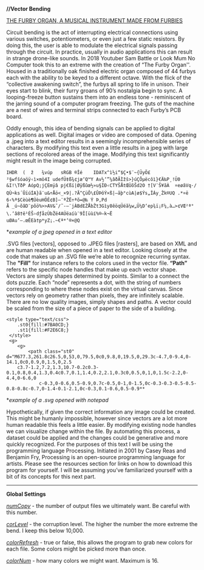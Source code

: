 **//Vector Bending**

[THE FURBY ORGAN, A MUSICAL INSTRUMENT MADE FROM FURBIES](https://www.youtube.com/watch?v=GYLBjScgb7o)

Circuit bending is the act of interrupting electrical connections using various switches, potentiometers, or even just a few static resistors. By doing this, the user is able to modulate the electrical signals passing through the circuit. In practice, usually in audio applications this can result in strange drone-like sounds. In 2018 Youtuber Sam Battle or Look Mum No Computer took this to an extreme with the creation of “The Furby Organ''. Housed in a traditionally oak finished electric organ composed of 44 furbys each with the ability to be keyed to a different octave. With the flick of the “collective awakening switch”, the furbys all spring to life in unison. Their eyes start to blink, their furry groans of 90’s nostalgia begin to sync. A looping-freeze button sustains them into an endless tone - reminiscent of the jarring sound of a computer program freezing. The guts of the machine are a nest of wires and terminal strips connected to each Furby’s PCB board.

Oddly enough, this idea of bending signals can be applied to digital applications as well. Digital images or video are composed of data. Opening a .jpeg into a text editor results in a seemingly incomprehensible series of characters. By modifying this text even a little results in a jpeg with large sections of recolored areas of the image. Modifying this text significantly might result in the image being corrupted.

```
IHDR  (  ž   ¾vúp   sRGB ®Îé    IDATx^ì½i“$Ç•$¨~{ÜyÖ£  	²§wfšóaöÿ‹ì×mö4I udefÜ‡ß¾¢jæ‘Q™Y Av½‘”¼âðÃÌžš>}úÇÔµëcôì}€Ä‰P¸!Ü0 &I!\TðP AópQ;jÇEmÿâ pj€ßï|Øÿßûœ½»u§ÌÐ‹CTYŠÅtŒÙõŠd2O †[V¨Š¥ãÀ	¤eøâVq·/
QÙ¬ks´ÛïúÍA}ã¨u&÷Åö<_×9|.?Ã^ÇüÔ\£ÛÞôÝ×ß|–ãþ°cùA|ø$Ýs„ÎÁy¸Žk®UQ .*¤ë
6‹%ª$Cèùè¶ÚèuHÖÊ¢B]—¨ªŽË÷ªõ=@‰ Ý Þ,Pd
Ã _ú~õâD¨põö%>>AV&˜/˜-—¨jÀBdEŽÅbŽt3Gìy8êöqÜéã¼w„Ü¼D‘ep¾ï¡F¼,à…>¢VŒ²ª°\.‘â8†ë¹ÈŠ›dƒåzÙbŽë4AÚëaíù¨9Î[üùí%®—k¬Ë
uØAu‘—.œÊEà†p*yZ¡.~€ª*‘®×@Q
```

**example of a jpeg opened in a text editor*

.SVG files [vectors], opposed to .JPEG files [rasters], are based on XML and are human readable when opened in a text editor. Looking closely at the code that makes up an .SVG file we’re able to recognize recurring syntax. The **"Fill"** for instance refers to the colors used in the vector file. **“Path”** refers to the specific node handles that make up each vector shape. Vectors are simply shapes determined by points. Similar to a connect the dots puzzle. Each “node” represents a dot, with the string of numbers corresponding to where these nodes exist on the virtual canvas. Since vectors rely on geometry rather than pixels, they are infinitely scalable. There are no low quality images, simply shapes and paths. A vector could be scaled from the size of a piece of paper to the side of a building. 

```
<style type="text/css">
	.st0{fill:#7BA0CD;}
	.st1{fill:#F2E6C8;}
 </style>
 <g>
	<g>
		<path class="st0" d="M677.3,261.8c26.5,0,53,0,79.5,0c0,9.8,0,19.5,0,29.3c-4.7,0-9.4,0-14.1,0c0,0.9,0,1.5,0,2.5
	c3.7-1.2,7.2,1.3,10.7-0.2c0.3-0.1,0.8,0.4,1.3,0.4c0.7,0.1,1.4,0.2,2.1,0.3c0,0.5,0,1,0,1.5c-2.2,0-4.4,0-6.6,0
			c-0.3,0-0.6,0.5-0.9,0.7c-0.5,0-1,0-1.5,0c-0.3-0.3-0.5-0.5-0.8-0.8c-0.7,0-1.4-0.1-2.1,0c-0.3,0.1-0.6,0.5-0.9**
```

**example of a .svg opened with notepad*				     
				     
Hypothetically, if given the correct information any image could be created. This might be humanly impossible, however since vectors are a lot more human readable this feels a little easier. By modifying existing node handles we can visualize change within the file. By automating this process, a dataset could be applied and the changes could be generative and more quickly recognized. For the purposes of this text I will be using the programming language Processing. Initiated in 2001 by Casey Reas and Benjamin Fry, Processing is an open-source programming language for artists. Please see the resources section for links on how to download this program for yourself. I will be assuming you’ve familiarized yourself with a bit of its concepts for this next part.

***
**Global Settings**

[*numCopy*](https://github.com/badalmer/Generative-Painting/blob/5bee838fa1bce13befae92b5a9f31e4a35a75e15/SVG_VectorBend/SVG_VectorBend.pde#L15) - the number of output files we ultimately want. Be careful with this number. 

[*corLevel*](https://github.com/badalmer/Generative-Painting/blob/5bee838fa1bce13befae92b5a9f31e4a35a75e15/SVG_VectorBend/SVG_VectorBend.pde#L16) - the corruption level. The higher the number the more extreme the bend. I keep this below 10,000.

[*colorRefresh*](https://github.com/badalmer/Generative-Painting/blob/5bee838fa1bce13befae92b5a9f31e4a35a75e15/SVG_VectorBend/SVG_VectorBend.pde#L17) - true or false, this allows the program to grab new colors for each file. Some colors might be picked more than once.

[*colorNum*](https://github.com/badalmer/Generative-Painting/blob/5bee838fa1bce13befae92b5a9f31e4a35a75e15/SVG_VectorBend/SVG_VectorBend.pde#L18) - how many colors we might want. Maximum is 16.
